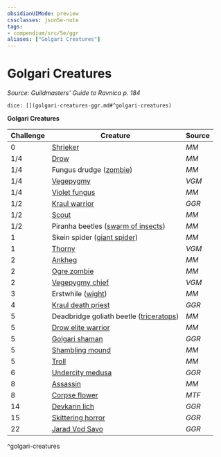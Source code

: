 ```yaml
---
obsidianUIMode: preview
cssclasses: json5e-note
tags:
- compendium/src/5e/ggr
aliases: ["Golgari Creatures"]
---
```

# Golgari Creatures
*Source: Guildmasters' Guide to Ravnica p. 184* 

`dice: [](golgari-creatures-ggr.md#^golgari-creatures)`

**Golgari Creatures**

| Challenge | Creature | Source |
|-----------|----------|--------|
| 0 | [Shrieker](/3-Mechanics/CLI/bestiary/plant/shrieker.md) | *MM* |
| 1/4 | [Drow](/3-Mechanics/CLI/bestiary/humanoid/drow.md) | *MM* |
| 1/4 | Fungus drudge ([zombie](/3-Mechanics/CLI/bestiary/undead/zombie.md)) | *MM* |
| 1/4 | [Vegepygmy](/3-Mechanics/CLI/bestiary/plant/vegepygmy-mpmm.md) | *VGM* |
| 1/4 | [Violet fungus](/3-Mechanics/CLI/bestiary/plant/violet-fungus.md) | *MM* |
| 1/2 | [Kraul warrior](/3-Mechanics/CLI/bestiary/humanoid/kraul-warrior-ggr.md) | *GGR* |
| 1/2 | [Scout](/3-Mechanics/CLI/bestiary/humanoid/scout.md) | *MM* |
| 1/2 | Piranha beetles ([swarm of insects](/3-Mechanics/CLI/bestiary/beast/swarm-of-insects.md)) | *MM* |
| 1 | Skein spider ([giant spider](/3-Mechanics/CLI/bestiary/beast/giant-spider.md)) | *MM* |
| 1 | [Thorny](/3-Mechanics/CLI/bestiary/plant/thorny-vegepygmy-mpmm.md) | *VGM* |
| 2 | [Ankheg](/3-Mechanics/CLI/bestiary/monstrosity/ankheg.md) | *MM* |
| 2 | [Ogre zombie](/3-Mechanics/CLI/bestiary/undead/ogre-zombie.md) | *MM* |
| 2 | [Vegepygmy chief](/3-Mechanics/CLI/bestiary/plant/vegepygmy-chief-mpmm.md) | *VGM* |
| 3 | Erstwhile ([wight](/3-Mechanics/CLI/bestiary/undead/wight.md)) | *MM* |
| 4 | [Kraul death priest](/3-Mechanics/CLI/bestiary/humanoid/kraul-death-priest-ggr.md) | *GGR* |
| 5 | Deadbridge goliath beetle ([triceratops](/3-Mechanics/CLI/bestiary/beast/triceratops.md)) | *MM* |
| 5 | [Drow elite warrior](/3-Mechanics/CLI/bestiary/humanoid/drow-elite-warrior.md) | *MM* |
| 5 | [Golgari shaman](/3-Mechanics/CLI/bestiary/humanoid/golgari-shaman-ggr.md) | *GGR* |
| 5 | [Shambling mound](/3-Mechanics/CLI/bestiary/plant/shambling-mound.md) | *MM* |
| 5 | [Troll](/3-Mechanics/CLI/bestiary/giant/troll.md) | *MM* |
| 6 | [Undercity medusa](/3-Mechanics/CLI/bestiary/monstrosity/undercity-medusa-ggr.md) | *GGR* |
| 8 | [Assassin](/3-Mechanics/CLI/bestiary/humanoid/assassin.md) | *MM* |
| 8 | [Corpse flower](/3-Mechanics/CLI/bestiary/plant/corpse-flower-mpmm.md) | *MTF* |
| 14 | [Devkarin lich](/3-Mechanics/CLI/bestiary/undead/devkarin-lich-ggr.md) | *GGR* |
| 15 | [Skittering horror](/3-Mechanics/CLI/bestiary/aberration/skittering-horror-ggr.md) | *GGR* |
| 22 | [Jarad Vod Savo](/3-Mechanics/CLI/bestiary/npc/jarad-vod-savo-ggr.md) | *GGR* |
^golgari-creatures
